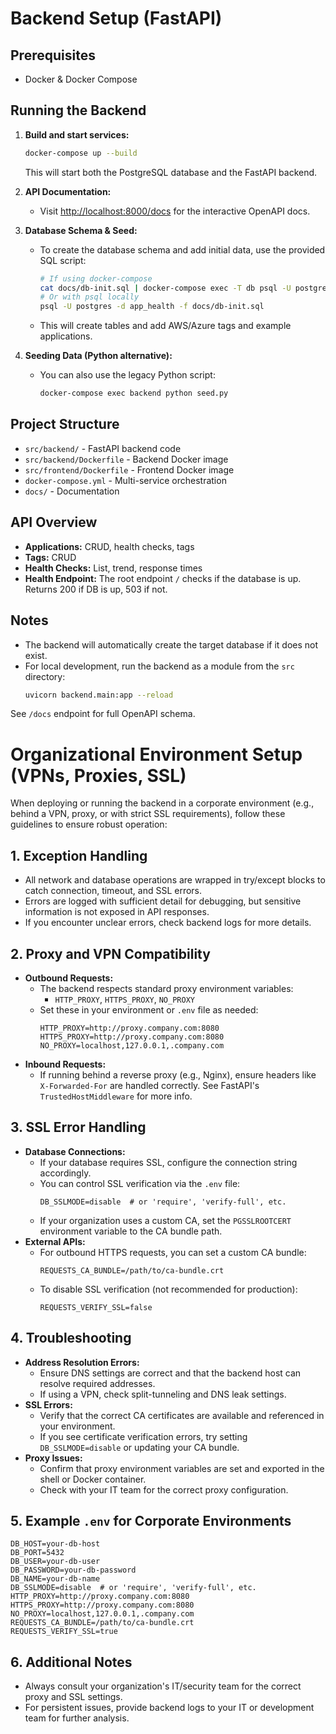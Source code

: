# Backend Setup (FastAPI)

## Prerequisites
- Docker & Docker Compose

## Running the Backend

1. **Build and start services:**
   ```sh
   docker-compose up --build
   ```
   This will start both the PostgreSQL database and the FastAPI backend.

2. **API Documentation:**
   - Visit [http://localhost:8000/docs](http://localhost:8000/docs) for the interactive OpenAPI docs.

3. **Database Schema & Seed:**
   - To create the database schema and add initial data, use the provided SQL script:
     ```sh
     # If using docker-compose
     cat docs/db-init.sql | docker-compose exec -T db psql -U postgres -d app_health
     # Or with psql locally
     psql -U postgres -d app_health -f docs/db-init.sql
     ```
   - This will create tables and add AWS/Azure tags and example applications.

4. **Seeding Data (Python alternative):**
   - You can also use the legacy Python script:
     ```sh
     docker-compose exec backend python seed.py
     ```

## Project Structure
- `src/backend/` - FastAPI backend code
- `src/backend/Dockerfile` - Backend Docker image
- `src/frontend/Dockerfile` - Frontend Docker image
- `docker-compose.yml` - Multi-service orchestration
- `docs/` - Documentation

## API Overview
- **Applications:** CRUD, health checks, tags
- **Tags:** CRUD
- **Health Checks:** List, trend, response times
- **Health Endpoint:** The root endpoint `/` checks if the database is up. Returns 200 if DB is up, 503 if not.

## Notes
- The backend will automatically create the target database if it does not exist.
- For local development, run the backend as a module from the `src` directory:
  ```sh
  uvicorn backend.main:app --reload
  ```

See `/docs` endpoint for full OpenAPI schema.

# Organizational Environment Setup (VPNs, Proxies, SSL)

When deploying or running the backend in a corporate environment (e.g., behind a VPN, proxy, or with strict SSL requirements), follow these guidelines to ensure robust operation:

## 1. Exception Handling
- All network and database operations are wrapped in try/except blocks to catch connection, timeout, and SSL errors.
- Errors are logged with sufficient detail for debugging, but sensitive information is not exposed in API responses.
- If you encounter unclear errors, check backend logs for more details.

## 2. Proxy and VPN Compatibility
- **Outbound Requests:**
  - The backend respects standard proxy environment variables:
    - `HTTP_PROXY`, `HTTPS_PROXY`, `NO_PROXY`
  - Set these in your environment or `.env` file as needed:
    ```env
    HTTP_PROXY=http://proxy.company.com:8080
    HTTPS_PROXY=http://proxy.company.com:8080
    NO_PROXY=localhost,127.0.0.1,.company.com
    ```
- **Inbound Requests:**
  - If running behind a reverse proxy (e.g., Nginx), ensure headers like `X-Forwarded-For` are handled correctly. See FastAPI's `TrustedHostMiddleware` for more info.

## 3. SSL Error Handling
- **Database Connections:**
  - If your database requires SSL, configure the connection string accordingly.
  - You can control SSL verification via the `.env` file:
    ```env
    DB_SSLMODE=disable  # or 'require', 'verify-full', etc.
    ```
  - If your organization uses a custom CA, set the `PGSSLROOTCERT` environment variable to the CA bundle path.
- **External APIs:**
  - For outbound HTTPS requests, you can set a custom CA bundle:
    ```env
    REQUESTS_CA_BUNDLE=/path/to/ca-bundle.crt
    ```
  - To disable SSL verification (not recommended for production):
    ```env
    REQUESTS_VERIFY_SSL=false
    ```

## 4. Troubleshooting
- **Address Resolution Errors:**
  - Ensure DNS settings are correct and that the backend host can resolve required addresses.
  - If using a VPN, check split-tunneling and DNS leak settings.
- **SSL Errors:**
  - Verify that the correct CA certificates are available and referenced in your environment.
  - If you see certificate verification errors, try setting `DB_SSLMODE=disable` or updating your CA bundle.
- **Proxy Issues:**
  - Confirm that proxy environment variables are set and exported in the shell or Docker container.
  - Check with your IT team for the correct proxy configuration.

## 5. Example `.env` for Corporate Environments
```env
DB_HOST=your-db-host
DB_PORT=5432
DB_USER=your-db-user
DB_PASSWORD=your-db-password
DB_NAME=your-db-name
DB_SSLMODE=disable  # or 'require', 'verify-full', etc.
HTTP_PROXY=http://proxy.company.com:8080
HTTPS_PROXY=http://proxy.company.com:8080
NO_PROXY=localhost,127.0.0.1,.company.com
REQUESTS_CA_BUNDLE=/path/to/ca-bundle.crt
REQUESTS_VERIFY_SSL=true
```

## 6. Additional Notes
- Always consult your organization's IT/security team for the correct proxy and SSL settings.
- For persistent issues, provide backend logs to your IT or development team for further analysis. 